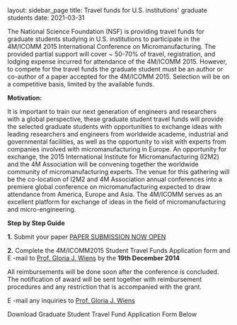 layout: sidebar_page
title: Travel funds for U.S. institutions' graduate students 
date: 2021-03-31

The National Science Foundation (NSF) is providing travel funds for graduate students studying in U.S. institutions to participate in the 4M/ICOMM 2015 International Conference on Micromanufacturing. The provided partial support will cover ~ 50-70% of travel, registration, and lodging expense incurred for attendance of the 4M/ICOMM 2015. However, to compete for the travel funds the graduate student must be an author or co-author of a paper accepted for the 4M/ICOMM 2015. Selection will be on a competitive basis, limited by the available funds. 

 


**Motivation:**

It is important to train our next generation of engineers and researchers with a global perspective, these graduate student travel funds will provide the selected graduate students with opportunities to exchange ideas with leading researchers and engineers from worldwide academe, industrial and governmental facilities, as well as the opportunity to visit with experts from companies involved with micromanufacturing in Europe. An opportunity for exchange, the 2015 International Institute for Micromanufacturing (I2M2) and the 4M Association will be convening together the worldwide community of micromanufacturing experts. The venue for this gathering will be the co-location of I2M2 and 4M Association annual conferences into a premiere global conference on micromanufacturing expected to draw attendance from America, Europe and Asia. The 4M/ICOMM serves as an excellent platform for exchange of ideas in the field of micromanufacturing and micro-engineering.
<!--break-->
**Step by Step Guide**


**1.** Submit your paper [PAPER SUBMISSION NOW OPEN](http://conference.4m-association.org)


 

**2.** Complete the 4M/ICOMM2015 Student Travel Funds Application form and  E -mail to <a href=mailto:gwiens@mail.ufl.edu> Prof. Gloria J. Wiens</a>  by the **19th December 2014**



All reimbursements will be done soon after the conference is concluded. The notification of award will be sent together with reimbursement procedures and any restriction that is accompanied with the grant.


 E -mail any inquiries to <a href=mailto:gwiens@mail.ufl.edu> Prof. Gloria J. Wiens</a>
 

 

Download Graduate Student Travel Fund Application Form Below